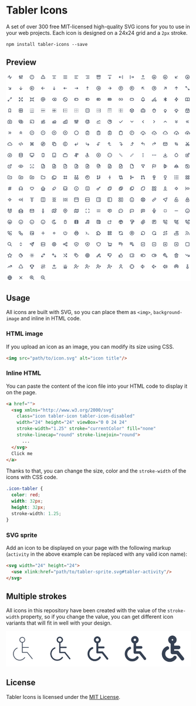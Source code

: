 # Tabler Icons

A set of over 300 free MIT-licensed high-quality SVG icons for you to use in your web projects. Each icon is designed on a 24x24 grid and a `2px` stroke.

```
npm install tabler-icons --save
```

## Preview

![Tabler icons](icons.svg)


## Usage

All icons are built with SVG, so you can place them as `<img>`, `background-image` and inline in HTML code.

### HTML image

If you upload an icon as an image, you can modify its size using CSS.

```html
<img src="path/to/icon.svg" alt="icon title"/>
```

### Inline HTML

You can paste the content of the icon file into your HTML code to display it on the page. 

```html
<a href="">
  <svg xmlns="http://www.w3.org/2000/svg" 
    class="icon tabler-icon tabler-icon-disabled" 
    width="24" height="24" viewBox="0 0 24 24" 
    stroke-width="1.25" stroke="currentColor" fill="none" 
    stroke-linecap="round" stroke-linejoin="round">
      ...
  </svg>
  Click me
</a>
```

Thanks to that, you can change the size, color and the `stroke-width` of the icons with CSS code.

```css
.icon-tabler {
  color: red;
  width: 32px;
  height: 32px;
  stroke-width: 1.25;
}
```

### SVG sprite

Add an icon to be displayed on your page with the following markup (`activity` in the above example can be replaced with any valid icon name):

```html
<svg width="24" height="24">
  <use xlink:href="path/to/tabler-sprite.svg#tabler-activity"/>
</svg>
```

## Multiple strokes

All icons in this repository have been created with the value of the `stroke-width` property, so if you change the value, you can get different icon variants that will fit in well with your design.

![Tabler icons](icons-stroke.svg)

## License

Tabler Icons is licensed under the [MIT License](https://github.com/tabler/tabler-icons/blob/master/LICENSE).
